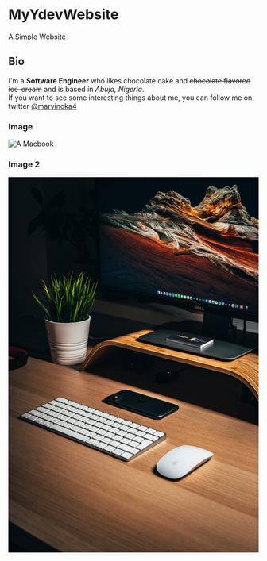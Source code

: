# MyYdevWebsite
A Simple Website

## Bio
I'm a **Software Engineer** who likes chocolate cake and ~~chocolate flavored ice-cream~~ and is based in *Abuja, Nigeria*.<br>
If you want to see some interesting things about me, you can follow me on twitter [@marvinoka4](https://twitter.com/marvinoka4)

### Image
![A Macbook](https://www-konga-com-res.cloudinary.com/w_auto,f_auto,fl_lossy,dpr_auto,q_auto/media/catalog/product/K/T/160939_1597789659.jpg)

### Image 2
![A Dell system](pic_ydev.jpg)
